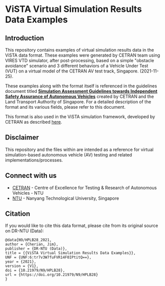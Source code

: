 # ViSTA Virtual Simulation Results Data Examples

## Introduction
This repository contains examples of virtual simulation results data in the ViSTA data format. These examples were generated by CETRAN team using VIRES VTD simulator, after post-processing, based on a simple "obstacle avoidance" scenario and 3 different behaviors of a Vehicle Under Test (VUT) on a virtual model of the CETRAN AV test track, Singapore. (2021-11-25).

These examples along with the format itself is referenced in the guidelines document titled [**Simulation Assessment Guidelines towards Independent Safety Assurance of Autonomous Vehicles**](https://arxiv.org/abs/2310.00924) created by CETRAN and the Land Transport Authority of Singapore. For a detailed description of the format and its various fields, please refer to this document.

This format is also used in the ViSTA simulation framework, developed by CETRAN as described [here](https://arxiv.org/abs/2109.02529).

## Disclaimer

This repository and the files within are intended as a reference for virtual simulation-based autonomous vehicle (AV) testing and related implementations/processes.

## Connect with us

- [CETRAN](https://cetran.sg/) - Centre of Excellence for Testing & Research of Autonomous Vehicles - NTU
- [NTU](https://www.ntu.edu.sg/) - Nanyang Technological University, Singapore

## Citation

If you would like to cite this data format, please cite from its original source on DR-NTU (Data):

```
@data{N9/HPLB28_2021,
author = {Cherian, Jim},
publisher = {DR-NTU (Data)},
title = {{ViSTA Virtual Simulation Results Data Examples}},
UNF = {UNF:6:tr7v3W7fuFVR14F0IPtitQ==},
year = {2021},
version = {V1},
doi = {10.21979/N9/HPLB28},
url = {https://doi.org/10.21979/N9/HPLB28}
}
```